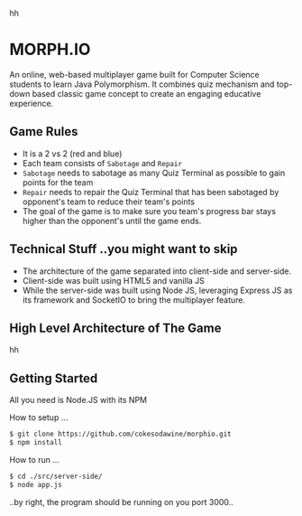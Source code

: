 hh

# MORPH.IO

An online, web-based multiplayer game built for Computer Science students to learn Java Polymorphism. It combines quiz mechanism and top-down based classic game concept to create an engaging educative experience.

## Game Rules

- It is a 2 vs 2 (red and blue)
- Each team consists of `Sabotage` and `Repair`
- `Sabotage` needs to sabotage as many Quiz Terminal as possible to gain points for the team
- `Repair` needs to repair the Quiz Terminal that has been sabotaged by opponent's team to reduce their team's points
- The goal of the game is to make sure you team's progress bar stays higher than the opponent's until the game ends.

## Technical Stuff ..you might want to skip

- The architecture of the game separated into client-side and server-side.
- Client-side was built using HTML5 and vanilla JS
- While the server-side was built using Node JS, leveraging Express JS as its framework and SocketIO to bring the multiplayer feature.

## High Level Architecture of The Game 

hh

## Getting Started

All you need is Node.JS with its NPM

How to setup ...

```bash
$ git clone https://github.com/cokesodawine/morphio.git
$ npm install
```

How to run ...

```bash
$ cd ./src/server-side/
$ node app.js
```

..by right, the program should be running on you port 3000..
